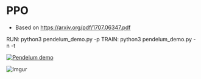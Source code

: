 # PPO 
  * Based on https://arxiv.org/pdf/1707.06347.pdf



RUN: python3 pendelum\_demo.py -p
TRAIN:  python3 pendelum\_demo.py -n -t


<a href="https://giphy.com/gifs/jxa5HFQeS3CLO2Sxdm"> <img src="https://media.giphy.com/media/jxa5HFQeS3CLO2Sxdm/giphy.gif" title="Pendelum demo"/></a>

![Imgur](https://i.imgur.com/zd2UUyI.png)


